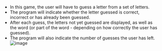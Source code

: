 - In this game, the user will have to guess a letter from a set of letters.
- The program will indicate whether the letter guessed is correct, incorrect or has already been guessed.
- After each guess, the letters not yet guessed are displayed, as well as the word (or part of the  word - depending on how correctly the user has guessed).
- The program will also indicate the number of guesses the user has left.
![image](https://user-images.githubusercontent.com/65298005/114295856-761b9800-9ada-11eb-998e-f2485ee6ef8e.png)
